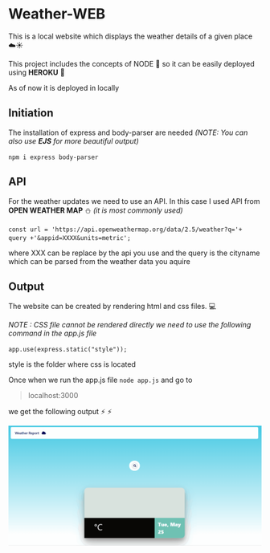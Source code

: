 # Weather-WEB
This is a local website which displays the weather details of a given place :cloud::sunny:

This project includes the concepts of NODE :leaves: so it can be easily deployed using **HEROKU** :rocket:

As of now it is deployed in locally

## Initiation

The installation of express and body-parser are needed *(NOTE: You can also use **EJS** for more beautiful output)*

`npm i express body-parser`

## API

For the weather updates we need to use an API. In this case I used API from **OPEN WEATHER MAP** :snowman: *(it is most commonly used)*

`const url = 'https://api.openweathermap.org/data/2.5/weather?q='+ query +'&appid=XXXX&units=metric';`

where XXX can be replace by the api you use and the query is the cityname which can be parsed from the weather data you aquire

## Output

The website can be created by rendering html and css files. :computer:

*NOTE : CSS file cannot be rendered directly we need to use the following command in the app.js file*

`app.use(express.static("style"));`

style is the folder where css is located

Once when we run the app.js file `node app.js` and go to 

> localhost:3000 

we get the following output :zap: :zap:

![weather](wt.gif)

